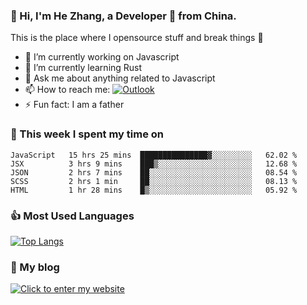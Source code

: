 ### 👋 Hi, I'm He Zhang, a Developer 🚀 from China.

This is the place where I opensource stuff and break things :rofl:

- 🔭  I’m currently working on Javascript
- 🌱  I’m currently learning Rust
- 💬  Ask me about anything related to Javascript
- 📫  How to reach me: [![Outlook](https://img.shields.io/badge/-Outlook-0078D4?style=flat&logo=Microsoft-Outlook&logoColor=white)](mailto:zhanghecool@outlook.com)
- ⚡  Fun fact: I am a father

### 💪 This week I spent my time on 
<!--START_SECTION:waka-->
```text
JavaScript   15 hrs 25 mins  ███████████████▓░░░░░░░░░   62.02 % 
JSX          3 hrs 9 mins    ███▒░░░░░░░░░░░░░░░░░░░░░   12.68 % 
JSON         2 hrs 7 mins    ██░░░░░░░░░░░░░░░░░░░░░░░   08.54 % 
SCSS         2 hrs 1 min     ██░░░░░░░░░░░░░░░░░░░░░░░   08.13 % 
HTML         1 hr 28 mins    █▒░░░░░░░░░░░░░░░░░░░░░░░   05.92 % 
```
<!--END_SECTION:waka-->

### 👍 Most Used Languages
[![Top Langs](https://github-readme-stats.vercel.app/api/top-langs/?username=zhanghecool&layout=compact)](https://zhanghe.cool)

### 🌈 My blog 
[![Click to enter my website](https://cdn.jsdelivr.net/gh/zhanghecool/assets/images/gif/zhanghecools.gif)](https://zhanghe.cool)
